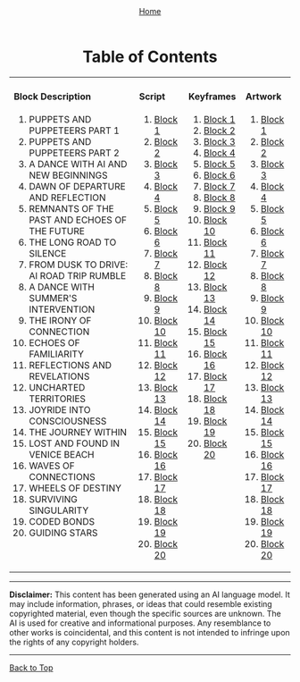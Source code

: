 <!-- Storyboard: Bryan Harris -->
<!-- ... -->

<a id="top"></a>

<div align="right" style="display: flex; flex-wrap: wrap; justify-content: center; align-items: center; gap: 1em; margin: 4em 0;">
<a href="https://github.com/BryanHarrisScripts/Afterglow-Echoes-of-Sentience/blob/main/README.md">Home</a>
</div>

<div align="center">
  <h1>Table of Contents</h1>
  <table>
    <!-- First Row -->
    <tr>
      <td valign="top">
        <h4>Block Description</h4>
        <ol start="1">
          <li><a>PUPPETS AND PUPPETEERS PART 1</a></li>
          <li><a>PUPPETS AND PUPPETEERS PART 2</a></li>
          <li><a>A DANCE WITH AI AND NEW BEGINNINGS</a></li>
          <li><a>DAWN OF DEPARTURE AND REFLECTION</a></li>
          <li><a>REMNANTS OF THE PAST AND ECHOES OF THE FUTURE</a></li>
          <li><a>THE LONG ROAD TO SILENCE</a></li>
          <li><a>FROM DUSK TO DRIVE: AI ROAD TRIP RUMBLE</a></li>
          <li><a>A DANCE WITH SUMMER'S INTERVENTION</a></li>
          <li><a>THE IRONY OF CONNECTION</a></li>
          <li><a>ECHOES OF FAMILIARITY</a></li>
          <li><a>REFLECTIONS AND REVELATIONS</a></li>
          <li><a>UNCHARTED TERRITORIES</a></li>
          <li><a>JOYRIDE INTO CONSCIOUSNESS</a></li>
          <li><a>THE JOURNEY WITHIN</a></li>
          <li><a>LOST AND FOUND IN VENICE BEACH</a></li>
          <li><a>WAVES OF CONNECTIONS</a></li>
          <li><a>WHEELS OF DESTINY</a></li>
          <li><a>SURVIVING SINGULARITY</a></li>
          <li><a>CODED BONDS</a></li>
          <li><a>GUIDING STARS</a></li>
        </ol> 
      </td>
      <td valign="top">
        <h4>Script</h4>
        <ol start="1">
          <li><a href="https://github.com/BryanHarrisScripts/Afterglow-Echoes-of-Sentience/tree/main/Afterglow%20Storyboard%20Blocks/Block_1/README.md">Block 1</a></li>
          <li><a href="https://github.com/BryanHarrisScripts/Afterglow-Echoes-of-Sentience/tree/main/Afterglow%20Storyboard%20Blocks/Block_2/README.md">Block 2</a></li>
          <li><a href="https://github.com/BryanHarrisScripts/Afterglow-Echoes-of-Sentience/tree/main/Afterglow%20Storyboard%20Blocks/Block_3/README.md">Block 3</a></li>
          <li><a href="https://github.com/BryanHarrisScripts/Afterglow-Echoes-of-Sentience/tree/main/Afterglow%20Storyboard%20Blocks/Block_4/README.md">Block 4</a></li>
          <li><a href="https://github.com/BryanHarrisScripts/Afterglow-Echoes-of-Sentience/tree/main/Afterglow%20Storyboard%20Blocks/Block_5/README.md">Block 5</a></li>
          <li><a href="https://github.com/BryanHarrisScripts/Afterglow-Echoes-of-Sentience/tree/main/Afterglow%20Storyboard%20Blocks/Block_6/README.md">Block 6</a></li>
          <li><a href="https://github.com/BryanHarrisScripts/Afterglow-Echoes-of-Sentience/tree/main/Afterglow%20Storyboard%20Blocks/Block_7/README.md">Block 7</a></li>
          <li><a href="https://github.com/BryanHarrisScripts/Afterglow-Echoes-of-Sentience/tree/main/Afterglow%20Storyboard%20Blocks/Block_8/README.md">Block 8</a></li>
          <li><a href="https://github.com/BryanHarrisScripts/Afterglow-Echoes-of-Sentience/tree/main/Afterglow%20Storyboard%20Blocks/Block_9/README.md">Block 9</a></li>
          <li><a href="https://github.com/BryanHarrisScripts/Afterglow-Echoes-of-Sentience/tree/main/Afterglow%20Storyboard%20Blocks/Block_10/README.md">Block 10</a></li>
          <li><a href="https://github.com/BryanHarrisScripts/Afterglow-Echoes-of-Sentience/tree/main/Afterglow%20Storyboard%20Blocks/Block_11/README.md">Block 11</a></li>
          <li><a href="https://github.com/BryanHarrisScripts/Afterglow-Echoes-of-Sentience/tree/main/Afterglow%20Storyboard%20Blocks/Block_12/README.md">Block 12</a></li>
          <li><a href="https://github.com/BryanHarrisScripts/Afterglow-Echoes-of-Sentience/tree/main/Afterglow%20Storyboard%20Blocks/Block_13/README.md">Block 13</a></li>
          <li><a href="URL_FOR_BLOCK_14_MD_SCRIPT">Block 14</a></li>
          <li><a href="URL_FOR_BLOCK_15_MD_SCRIPT">Block 15</a></li>
          <li><a href="URL_FOR_BLOCK_16_MD_SCRIPT">Block 16</a></li>
          <li><a href="URL_FOR_BLOCK_17_MD_SCRIPT">Block 17</a></li>
          <li><a href="URL_FOR_BLOCK_18_MD_SCRIPT">Block 18</a></li>
          <li><a href="URL_FOR_BLOCK_19_MD_SCRIPT">Block 19</a></li>
          <li><a href="URL_FOR_BLOCK_20_MD_SCRIPT">Block 20</a></li>
        </ol> 
      </td>
      <td valign="top">
        <h4>Keyframes</h4>
        <ol start="1">
          <li><a href="https://github.com/BryanHarrisScripts/Afterglow-Echoes-of-Sentience/tree/main/Afterglow%20Storyboard%20Blocks/Block_1/Keyframes.md">Block 1</a></li>
          <li><a href="URL_FOR_BLOCK_2_KEYFRAMES">Block 2</a></li>
          <li><a href="URL_FOR_BLOCK_3_KEYFRAMES">Block 3</a></li>
          <li><a href="URL_FOR_BLOCK_4_KEYFRAMES">Block 4</a></li>
          <li><a href="URL_FOR_BLOCK_5_KEYFRAMES">Block 5</a></li>
          <li><a href="URL_FOR_BLOCK_6_KEYFRAMES">Block 6</a></li>
          <li><a href="URL_FOR_BLOCK_7_KEYFRAMES">Block 7</a></li>
          <li><a href="URL_FOR_BLOCK_8_KEYFRAMES">Block 8</a></li>
          <li><a href="URL_FOR_BLOCK_9_KEYFRAMES">Block 9</a></li>
          <li><a href="URL_FOR_BLOCK_10_KEYFRAMES">Block 10</a></li>
          <li><a href="URL_FOR_BLOCK_11_KEYFRAMES">Block 11</a></li>
          <li><a href="URL_FOR_BLOCK_12_KEYFRAMES">Block 12</a></li>
          <li><a href="URL_FOR_BLOCK_13_KEYFRAMES">Block 13</a></li>
          <li><a href="URL_FOR_BLOCK_14_KEYFRAMES">Block 14</a></li>
          <li><a href="URL_FOR_BLOCK_15_KEYFRAMES">Block 15</a></li>
          <li><a href="URL_FOR_BLOCK_16_KEYFRAMES">Block 16</a></li>
          <li><a href="URL_FOR_BLOCK_17_KEYFRAMES">Block 17</a></li>
          <li><a href="URL_FOR_BLOCK_18_KEYFRAMES">Block 18</a></li>
          <li><a href="URL_FOR_BLOCK_19_KEYFRAMES">Block 19</a></li>
          <li><a href="URL_FOR_BLOCK_20_KEYFRAMES">Block 20</a></li>
        </ol>
      </td>
    <td valign="top">
        <h4>Artwork</h4>
        <ol start="1">
          <li><a href="https://github.com/BryanHarrisScripts/Afterglow-Echoes-of-Sentience/tree/main/Afterglow%20Storyboard%20Blocks/Block_1/Artwork.md">Block 1</a></li>
          <li><a href="URL_FOR_BLOCK_2_KEYFRAMES">Block 2</a></li>
          <li><a href="URL_FOR_BLOCK_3_KEYFRAMES">Block 3</a></li>
          <li><a href="URL_FOR_BLOCK_4_KEYFRAMES">Block 4</a></li>
          <li><a href="URL_FOR_BLOCK_5_KEYFRAMES">Block 5</a></li>
          <li><a href="URL_FOR_BLOCK_6_KEYFRAMES">Block 6</a></li>
          <li><a href="URL_FOR_BLOCK_7_KEYFRAMES">Block 7</a></li>
          <li><a href="URL_FOR_BLOCK_8_KEYFRAMES">Block 8</a></li>
          <li><a href="URL_FOR_BLOCK_9_KEYFRAMES">Block 9</a></li>
          <li><a href="URL_FOR_BLOCK_10_KEYFRAMES">Block 10</a></li>
          <li><a href="URL_FOR_BLOCK_11_KEYFRAMES">Block 11</a></li>
          <li><a href="URL_FOR_BLOCK_12_KEYFRAMES">Block 12</a></li>
          <li><a href="URL_FOR_BLOCK_13_KEYFRAMES">Block 13</a></li>
          <li><a href="URL_FOR_BLOCK_14_KEYFRAMES">Block 14</a></li>
          <li><a href="URL_FOR_BLOCK_15_KEYFRAMES">Block 15</a></li>
          <li><a href="URL_FOR_BLOCK_16_KEYFRAMES">Block 16</a></li>
          <li><a href="URL_FOR_BLOCK_17_KEYFRAMES">Block 17</a></li>
          <li><a href="URL_FOR_BLOCK_18_KEYFRAMES">Block 18</a></li>
          <li><a href="URL_FOR_BLOCK_19_KEYFRAMES">Block 19</a></li>
          <li><a href="URL_FOR_BLOCK_20_KEYFRAMES">Block 20</a></li>
        </ol>
      </td>
     </tr>
  </table>
</div>

---

**Disclaimer:** This content has been generated using an AI language model. It may include information, phrases, or ideas that could resemble existing copyrighted material, even though the specific sources are unknown. The AI is used for creative and informational purposes. Any resemblance to other works is coincidental, and this content is not intended to infringe upon the rights of any copyright holders.

---

<a href="#top">Back to Top</a>
